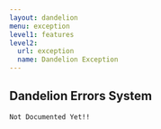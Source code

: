 ```yaml
---
layout: dandelion
menu: exception
level1: features
level2:
  url: exception
  name: Dandelion Exception
---
```


## Dandelion Errors System

`Not Documented Yet!!`